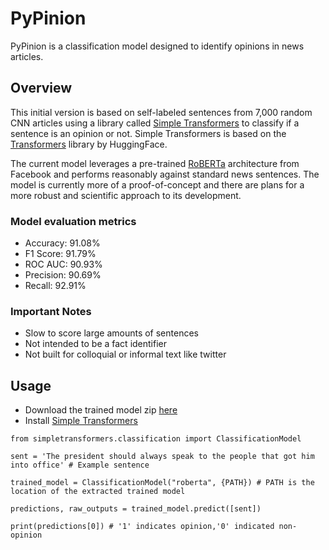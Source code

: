 # PyPinion
PyPinion is a classification model designed to identify opinions in news articles.

## Overview
This initial version is based on self-labeled sentences from 7,000 random CNN articles using a library called [Simple Transformers](https://github.com/ThilinaRajapakse/simpletransformers) to classify if a sentence is an opinion or not. Simple Transformers is based on the [Transformers](https://github.com/huggingface/transformers) library by HuggingFace.

The current model leverages a pre-trained [RoBERTa](https://huggingface.co/transformers/model_doc/roberta.html) architecture from Facebook and performs reasonably against standard news sentences. The model is currently more of a proof-of-concept and there are plans for a more robust and scientific approach to its development.  

### Model evaluation metrics
* Accuracy: 91.08%
* F1 Score: 91.79%
* ROC AUC: 90.93%
* Precision: 90.69%
* Recall: 92.91%


### Important Notes
* Slow to score large amounts of sentences
* Not intended to be a fact identifier
* Not built for colloquial or informal text like twitter


## Usage

* Download the trained model zip [here](https://drive.google.com/file/d/1vjdike8Wn6OHB4bXBohs_5DxTojXImHt/view?usp=sharing)
* Install [Simple Transformers](https://github.com/ThilinaRajapakse/simpletransformers)

```
from simpletransformers.classification import ClassificationModel

sent = 'The president should always speak to the people that got him into office' # Example sentence

trained_model = ClassificationModel("roberta", {PATH}) # PATH is the location of the extracted trained model

predictions, raw_outputs = trained_model.predict([sent])

print(predictions[0]) # '1' indicates opinion,'0' indicated non-opinion
```
